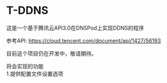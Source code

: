 # T-DDNS

这是一个基于腾讯云API3.0在DNSPod上实现DDNS的程序

参考API: https://cloud.tencent.com/document/api/1427/56193

目前这个项目仍在开发中，敬请期待。

将会实现的功能  
1.提供配置文件设置选项
